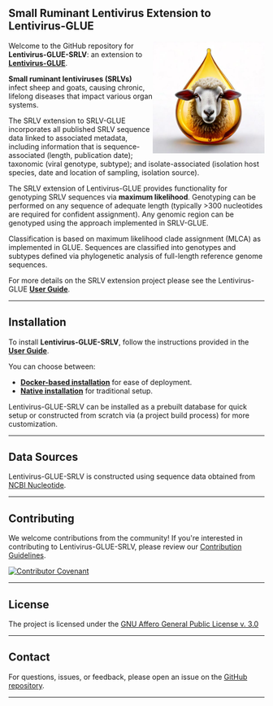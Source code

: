 ## Small Ruminant Lentivirus Extension to Lentivirus-GLUE

<img src="md/sheep-droplet.jpg" align="right" alt="" width="220" />

Welcome to the GitHub repository for **Lentivirus-GLUE-SRLV**: an extension to **[Lentivirus-GLUE](https://github.com/giffordlabcvr/Lentivirus-GLUE)**.

**Small ruminant lentiviruses (SRLVs)** infect sheep and goats, causing chronic, lifelong diseases that impact various organ systems. 

The SRLV extension to SRLV-GLUE incorporates all published SRLV sequence data linked to associated metadata, including information that is sequence-associated (length, publication date); taxonomic (viral genotype, subtype); and isolate-associated (isolation host species, date and location of sampling, isolation source).

The SRLV extension of Lentivirus-GLUE provides functionality for genotyping SRLV sequences via **maximum likelihood**. Genotyping can be performed on any sequence of adequate length (typically >300 nucleotides are required for confident assignment). Any genomic region can be genotyped using the approach implemented in SRLV-GLUE.

Classification is based on maximum likelihood clade assignment (MLCA) as implemented in GLUE. Sequences are classified into genotypes and subtypes defined via phylogenetic analysis of full-length reference genome sequences.

For more details on the SRLV extension project please see the Lentivirus-GLUE **[User Guide](https://github.com/giffordlabcvr/Lentivirus-GLUE/wiki/SRLV-Project-Development-Background)**.

* * * * *

Installation
------------

To install **Lentivirus-GLUE-SRLV**, follow the instructions provided in the **[User Guide](https://github.com/giffordlabcvr/Lentivirus-GLUE/wiki)**.

You can choose between:

-   **[Docker-based installation](https://github.com/giffordlabcvr/Lentivirus-GLUE/wiki/Docker-Installation)** for ease of deployment.
-   **[Native installation](https://github.com/giffordlabcvr/Lentivirus-GLUE/wiki/Native-Installation)** for traditional setup.

Lentivirus-GLUE-SRLV can be installed as a prebuilt database for quick setup or constructed from scratch via (a project build process) for more customization.

* * * * *

## Data Sources

Lentivirus-GLUE-SRLV is constructed using sequence data obtained from [NCBI Nucleotide](https://www.ncbi.nlm.nih.gov/nuccore).

* * * * *

## Contributing

We welcome contributions from the community! If you're interested in contributing to Lentivirus-GLUE-SRLV, please review our [Contribution Guidelines](./md/CONTRIBUTING.md).

[![Contributor Covenant](https://img.shields.io/badge/Contributor%20Covenant-2.1-4baaaa.svg)](./md/code_of_conduct.md)

* * * * *

## License

The project is licensed under the [GNU Affero General Public License v. 3.0](https://www.gnu.org/licenses/agpl-3.0.en.html)

* * * * *

## Contact

For questions, issues, or feedback, please open an issue on the [GitHub repository](https://github.com/giffordlabcvr/Lentivirus-GLUE-SRLV/issues).

* * * * *

